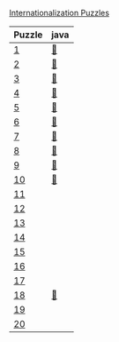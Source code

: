 [Internationali­zation Puzzles](https://i18n-puzzles.com/)

<!-- @BEGIN:Puzzles -->
| Puzzle | java |
| --- | --- |
|[1](https://i18n-puzzles.com/puzzle/1)|[👑](src/main/java/com/github/pareronia/i18n_puzzles/Puzzle2025_01.java)|
|[2](https://i18n-puzzles.com/puzzle/2)|[👑](src/main/java/com/github/pareronia/i18n_puzzles/Puzzle2025_02.java)|
|[3](https://i18n-puzzles.com/puzzle/3)|[👑](src/main/java/com/github/pareronia/i18n_puzzles/Puzzle2025_03.java)|
|[4](https://i18n-puzzles.com/puzzle/4)|[👑](src/main/java/com/github/pareronia/i18n_puzzles/Puzzle2025_04.java)|
|[5](https://i18n-puzzles.com/puzzle/5)|[👑](src/main/java/com/github/pareronia/i18n_puzzles/Puzzle2025_05.java)|
|[6](https://i18n-puzzles.com/puzzle/6)|[👑](src/main/java/com/github/pareronia/i18n_puzzles/Puzzle2025_06.java)|
|[7](https://i18n-puzzles.com/puzzle/7)|[👑](src/main/java/com/github/pareronia/i18n_puzzles/Puzzle2025_07.java)|
|[8](https://i18n-puzzles.com/puzzle/8)|[👑](src/main/java/com/github/pareronia/i18n_puzzles/Puzzle2025_08.java)|
|[9](https://i18n-puzzles.com/puzzle/9)|[👑](src/main/java/com/github/pareronia/i18n_puzzles/Puzzle2025_09.java)|
|[10](https://i18n-puzzles.com/puzzle/10)|[👑](src/main/java/com/github/pareronia/i18n_puzzles/Puzzle2025_10.java)|
|[11](https://i18n-puzzles.com/puzzle/11)||
|[12](https://i18n-puzzles.com/puzzle/12)||
|[13](https://i18n-puzzles.com/puzzle/13)||
|[14](https://i18n-puzzles.com/puzzle/14)||
|[15](https://i18n-puzzles.com/puzzle/15)||
|[16](https://i18n-puzzles.com/puzzle/16)||
|[17](https://i18n-puzzles.com/puzzle/17)||
|[18](https://i18n-puzzles.com/puzzle/18)|[👑](src/main/java/com/github/pareronia/i18n_puzzles/Puzzle2025_18.java)|
|[19](https://i18n-puzzles.com/puzzle/19)||
|[20](https://i18n-puzzles.com/puzzle/20)||
<!-- @END:Puzzles -->
